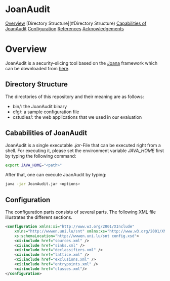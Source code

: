 # JoanAudit 

[Overview](#Overview)
[Directory Structure](#Directory Structure)
[Capabilities of JoanAudit](#capabilities-of-joanaudit)
[Configuration](#Configuration)
[References](#references)
[Acknowledgements](#acknowledgements)

# Overview

JoanAudit is a security-slicing tool based on the [Joana](http://pp.ipd.kit.edu/projects/joana/) framework which can be downloaded from
[here](https://github.com/jgf/joana).

## Directory Structure

The directories of this repository and their meaning are as follows:

* bin/: the JoanAudit binary
* cfg/: a sample configuration file
* cstudies/: the web applications that we used in our evaluation

## Cababilities of JoanAudit

JoanAudit is a single executable *.jar*-File that can be executed right from a shell. 
For executing it, please set the environment variable *JAVA_HOME* first by typing the 
following command:

``` bash
export JAVA_HOME="<path>"
```

After that, one can execute JoanAudit by typing:

``` bash
java -jar JoanAudit.jar <options>
```

## Configuration

The configuration parts consists of several parts. The following XML file illustrates the different sections. 

``` xml
<configuration xmlns:xi="http://www.w3.org/2001/XInclude"
	xmlns="http://wwwen.uni.lu/snt" xmlns:xs="http://www.w3.org/2001/XMLSchema-instance"
	xs:schemaLocation="http://wwwen.uni.lu/snt config.xsd">
	<xi:include href="sources.xml" />
	<xi:include href="sinks.xml" />
	<xi:include href="declassifiers.xml" />
	<xi:include href="lattice.xml" />
	<xi:include href="exclusions.xml" />
	<xi:include href="entrypoints.xml" />
	<xi:include href="classes.xml"/>
</configuration>
```


